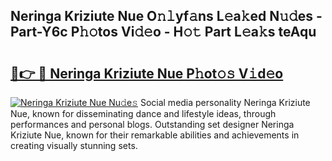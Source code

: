 ## Neringa Kriziute Nue O𝚗𝚕yf𝚊ns L𝚎a𝚔ed N𝚞𝚍es - Part-Y6c P𝚑𝚘tos Vi𝚍𝚎o - H𝚘𝚝 Part L𝚎a𝚔s teAqu

# <h2><a href="http://kf0shvp.oniu.top/?m=Neringa+Kriziute+Nue">🔗👉 🔴 Neringa Kriziute Nue P𝚑ot𝚘𝚜 V𝚒d𝚎o</a></h2>

[![Neringa Kriziute Nue Nu𝚍e𝚜](https://i.imgur.com/0qMVB7G.gif)](http://kf0shvp.oniu.top/?m=Neringa+Kriziute+Nue)
Social media personality Neringa Kriziute Nue, known for disseminating dance and lifestyle ideas, through performances and personal blogs. Outstanding set designer Neringa Kriziute Nue, known for their remarkable abilities and achievements in creating visually stunning sets.  
